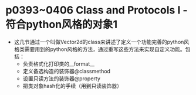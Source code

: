 # p0393~0406 Class and Protocols I - 符合python风格的对象1

 - 这几节通过一个叫做Vector2d的class来讲述了定义一个功能完善的python风格类需要用到的python风格的方法，通过重写这些方法来实现自定义功能。包括：
    - 负责格式化打印类的__format__
    - 定义备选构造的装饰器@classmethod
    - 设置只读方法的装饰器@property
    - 把类对象hash化的手续（用到只读装饰器）
